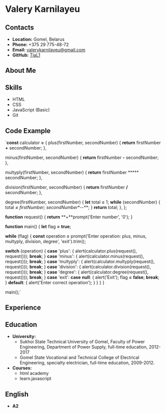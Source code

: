 # **Valery Karnilayeu**

## **Contacts**

- **Location:** Gomel, Belarus
- **Phone:** +375 29 775-48-72
- **Email:** valerykarnilayeu@gmail.com
- **GitHub:** [TiaL1](https://github.com/TiaL1)

## **About Me**

## **Skills**

- HTML
- CSS
- JavaScript (Basic)
- Git

## **Code Example**

  `**const** calculator **=** {
    plus(firstNumber, secondNumber) {
    **return** firstNumber **+** secondNumber;
  },

  minus(firstNumber, secondNumber) {
    **return** firstNumber **-** secondNumber;
  },

  multyply(firstNumber, secondNumber) {
    **return** firstNumber ***** secondNumber;
  },

  division(firstNumber, secondNumber) {
    **return** firstNumber **/** secondNumber;
  },

  degree(firstNumber, secondNumber) {
    **let** total **=** 1;
    **while** (secondNumber) {
      total ***=** firstNumber;
      secondNumber**--**;
    }
    **return** total;
  },
};

**function** request() {
  **return** **+**prompt('Enter number', '0');
}

**function** main() {
  **let** flag **=** **true**;

  **while** (flag) {
    **const** operation **=** prompt('Enter operation: plus, minus, multyply, division, degree', 'exit').trim();

  **switch** (operation) {
      **case** 'plus': {
        alert(calculator.plus(request(), request()));
        **break**;
      }
    **case** 'minus': {
        alert(calculator.minus(request(), request()));
        **break**;
      }
    **case** 'multyply': {
        alert(calculator.multyply(request(), request()));
        **break**;
      }
    **case** 'division': {
        alert(calculator.division(request(), request()));
        **break**;
      }
    **case** 'degree': {
        alert(calculator.degree(request(), request()));
        **break**;
      }
    **case** 'exit':
    **case** **null**: {
        alert('Exit');
        flag **=** **false**;
        **break**;
      }
    **default**: {
        alert('Enter correct operation');
      }
    }
  }
}

main();`
## **Experience**

## **Education**

- **University:**
    - Sukhoi State Technical University of Gomel, Faculty of Power Engineering, Department of Power Supply, full-time education, 2012-2017
    - Gomel State Vocational and Technical College of Electrical Engineering, specialty electrician, full-time education, 2009-2012.
- **Courses:**
    - html academy
    - learn.javascript

## **English**

- **A2**